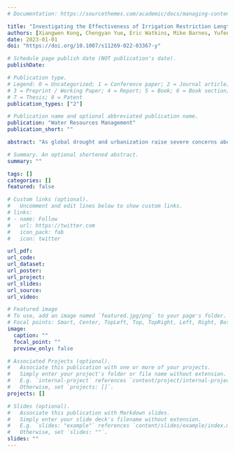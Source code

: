 ```yaml
---
# Documentation: https://sourcethemes.com/academic/docs/managing-content/

title: "Investigating the Effectiveness of Irrigation Restriction Length on Water Use Behavior"
authors: [Xiangwen Kong, Chengyan Yue, Eric Watkins, Mike Barnes, Yufeng Lai]
date: 2023-01-01
doi: "https://doi.org/10.1007/s11269-022-03367-y"

# Schedule page publish date (NOT publication's date).
publishDate:

# Publication type.
# Legend: 0 = Uncategorized; 1 = Conference paper; 2 = Journal article;
# 3 = Preprint / Working Paper; 4 = Report; 5 = Book; 6 = Book section;
# 7 = Thesis; 8 = Patent
publication_types: ["2"]

# Publication name and optional abbreviated publication name.
publication: "Water Resources Management"
publication_short: ""

abstract: "As global drought and urbanization raise severe concerns about outdoor water use, restrictions on lawn watering on specific days and/or times have been widely adopted worldwide. However, the literature rarely investigates the impacts of watering restriction lengths on water use behavior. This study investigates the motivation for water conservation by accounting for individuals’ intertemporal time preferences and precipitation probability distortion, which captures bounded rationality. Our findings suggest that a longer restriction length (i.e., allowing a less frequent watering time) may increase the likelihood of immediate irrigation, but this may not be the case for homeowners who prefer immediate rewards and delayed costs; we have labeled these as impatient homeowners. Impatient homeowners are more likely to postpone irrigation if the delayed costs of underwatering (e.g., discolored grass blades, insufficient nutrients to the grassroots, etc.) are more discounted than the costs of overwatering (e.g., a loss of lawn quality, more diseases, excessive thatch, etc.) Additionally, we empirically evaluate homeowners’ time perception and the impacts of the watering restriction on water use. The results show that lengthening restriction intervals (i.e. the time between allowed watering) increases irrigation frequency and water consumption. Based on our results, shortening the watering interval to a prohibited-hours restriction may be more effective in reducing water use by impatient homeowners."

# Summary. An optional shortened abstract.
summary: ""

tags: []
categories: []
featured: false

# Custom links (optional).
#   Uncomment and edit lines below to show custom links.
# links:
# - name: Follow
#   url: https://twitter.com
#   icon_pack: fab
#   icon: twitter

url_pdf:
url_code:
url_dataset:
url_poster:
url_project:
url_slides:
url_source:
url_video:

# Featured image
# To use, add an image named `featured.jpg/png` to your page's folder. 
# Focal points: Smart, Center, TopLeft, Top, TopRight, Left, Right, BottomLeft, Bottom, BottomRight.
image:
  caption: ""
  focal_point: ""
  preview_only: false

# Associated Projects (optional).
#   Associate this publication with one or more of your projects.
#   Simply enter your project's folder or file name without extension.
#   E.g. `internal-project` references `content/project/internal-project/index.md`.
#   Otherwise, set `projects: []`.
projects: []

# Slides (optional).
#   Associate this publication with Markdown slides.
#   Simply enter your slide deck's filename without extension.
#   E.g. `slides: "example"` references `content/slides/example/index.md`.
#   Otherwise, set `slides: ""`.
slides: ""
---
```

